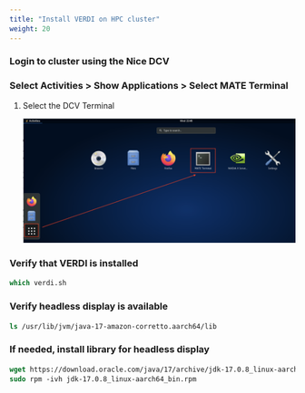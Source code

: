 ```yaml
---
title: "Install VERDI on HPC cluster"
weight: 20
---
```


### Login to cluster using the Nice DCV 

### Select Activities > Show Applications > Select MATE Terminal

1. Select the DCV Terminal

   ![DCV terminal](/static/images/6-verdi-dcv-select-terminal.png)


### Verify that VERDI is installed

```csh
which verdi.sh
```

### Verify headless display is available

```csh
ls /usr/lib/jvm/java-17-amazon-corretto.aarch64/lib
```

### If needed, install library for headless display

```csh
wget https://download.oracle.com/java/17/archive/jdk-17.0.8_linux-aarch64_bin.rpm
sudo rpm -ivh jdk-17.0.8_linux-aarch64_bin.rpm
```

